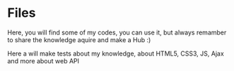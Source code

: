 # Files
Here, you will find some of my codes, you can use it, but always remamber  to share the knowledge aquire and make a Hub :)


Here a will make tests about my knowledge, about HTML5, CSS3, JS, Ajax and more about web API

